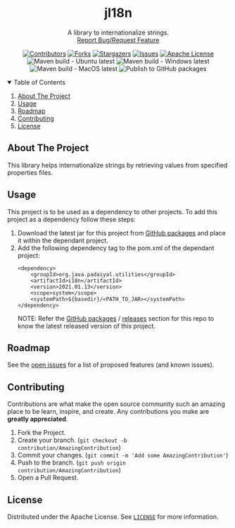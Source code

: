 <!-- PROJECT SHIELDS -->
<!--
*** I'm using markdown "reference style" links for readability.
*** Reference links are enclosed in brackets [ ] instead of parentheses ( ).
*** See the bottom of this document for the declaration of the reference variables
*** for contributors-url, forks-url, etc. This is an optional, concise syntax you may use.
*** https://www.markdownguide.org/basic-syntax/#reference-style-links
-->
<div align="center">
  <h1 align="center">jI18n </h1>
  <p align="center">
    A library to internationalize strings.
    <br />
    <a href="https://github.com/padaiyal/jMonocle/issues/new/choose">Report Bug/Request Feature</a>
  </p>

[![Contributors][contributors-shield]][contributors-url]
[![Forks][forks-shield]][forks-url]
[![Stargazers][stars-shield]][stars-url]
[![Issues][issues-shield]][issues-url]
[![Apache License][license-shield]][license-url] <br>
![Maven build - Ubuntu latest](https://github.com/padaiyal/jMonocle/workflows/Maven%20build%20-%20Ubuntu%20latest/badge.svg?branch=main)
![Maven build - Windows latest](https://github.com/padaiyal/jMonocle/workflows/Maven%20build%20-%20Windows%20latest/badge.svg?branch=main)
![Maven build - MacOS latest](https://github.com/padaiyal/jMonocle/workflows/Maven%20build%20-%20MacOS%20latest/badge.svg?branch=main)
![Publish to GitHub packages](https://github.com/padaiyal/jMonocle/workflows/Publish%20to%20GitHub%20packages/badge.svg)
</div>

<!-- TABLE OF CONTENTS -->
<details open="open">
  <summary>Table of Contents</summary>
  <ol>
    <li>
      <a href="#about-the-project">About The Project</a>
    </li>
    <li>
        <a href="#usage">Usage</a>
    </li>
    <li>
        <a href="#roadmap">Roadmap</a>
    </li>
    <li>
        <a href="#contributing">Contributing</a>
    </li>
    <li>
        <a href="#license">License</a>
    </li>
  </ol>
</details>

<!-- ABOUT THE PROJECT -->
## About The Project
This library helps internationalize strings by retrieving values from specified properties files.

<!-- USAGE -->
## Usage
This project is to be used as a dependency to other projects.
To add this project as a dependency follow these steps:
 1. Download the latest jar for this project from [GitHub packages](https://github.com/orgs/padaiyal/packages?repo_name=jI18n) and place it within 
    the dependant project.
 2. Add the following dependency tag to the pom.xml of the dependant project:
    ```
    <dependency>
        <groupId>org.java.padaiyal.utilities</groupId>
        <artifactId>i18n</artifactId>
        <version>2021.01.13</version>
        <scope>system</scope>
        <systemPath>${basedir}/<PATH_TO_JAR></systemPath>
    </dependency>
    ```
    NOTE: Refer the [GitHub packages](https://github.com/orgs/padaiyal/packages?repo_name=jI18n) 
    / [releases](https://github.com/padaiyal/jMonocle/releases) section for this repo to know 
    the latest released version of this project.


<!-- ROADMAP -->
## Roadmap
See the [open issues](https://github.com/padaiyal/jMonocle/issues) for a list of proposed features (and known issues).

<!-- CONTRIBUTING -->
## Contributing
Contributions are what make the open source community such an amazing place to be learn, inspire, and create. Any contributions you make are **greatly appreciated**.

1. Fork the Project.
2. Create your branch. (`git checkout -b contribution/AmazingContribution`)
3. Commit your changes. (`git commit -m 'Add some AmazingContribution'`)
4. Push to the branch. (`git push origin contribution/AmazingContribution`)
5. Open a Pull Request.


<!-- LICENSE -->
## License
Distributed under the Apache License. See [`LICENSE`](https://github.com/padaiyal/jMonocle/blob/main/LICENSE) for more information.


<!-- MARKDOWN LINKS & IMAGES -->
<!-- https://www.markdownguide.org/basic-syntax/#reference-style-links -->
[contributors-shield]: https://img.shields.io/github/contributors/padaiyal/jI18n.svg?style=for-the-badge
[contributors-url]: https://github.com/padaiyal/jMonocle/graphs/contributors
[forks-shield]: https://img.shields.io/github/forks/padaiyal/jI18n.svg?style=for-the-badge
[forks-url]: https://github.com/padaiyal/jMonocle/network/members
[stars-shield]: https://img.shields.io/github/stars/padaiyal/jI18n.svg?style=for-the-badge
[stars-url]: https://github.com/padaiyal/jMonocle/stargazers
[issues-shield]: https://img.shields.io/github/issues/padaiyal/jI18n.svg?style=for-the-badge
[issues-url]: https://github.com/padaiyal/jMonocle/issues
[license-shield]: https://img.shields.io/github/license/padaiyal/jI18n.svg?style=for-the-badge
[license-url]: https://github.com/padaiyal/jMonocle/blob/master/LICENSE
